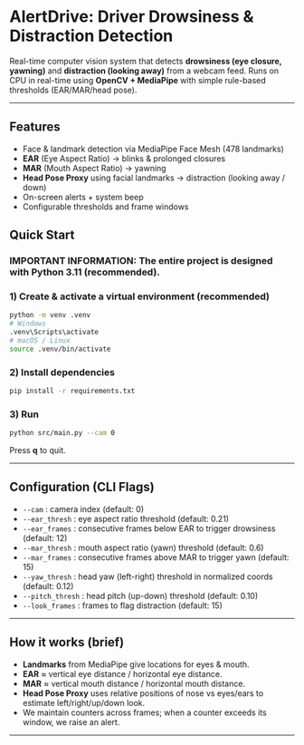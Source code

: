 # AlertDrive: Driver Drowsiness & Distraction Detection

Real-time computer vision system that detects **drowsiness (eye closure, yawning)** and **distraction (looking away)** from a webcam feed. 
Runs on CPU in real-time using **OpenCV + MediaPipe** with simple rule-based thresholds (EAR/MAR/head pose). 


---

## Features
- Face & landmark detection via MediaPipe Face Mesh (478 landmarks)
- **EAR** (Eye Aspect Ratio) → blinks & prolonged closures
- **MAR** (Mouth Aspect Ratio) → yawning
- **Head Pose Proxy** using facial landmarks → distraction (looking away / down)
- On-screen alerts + system beep
- Configurable thresholds and frame windows

## Quick Start
### IMPORTANT INFORMATION: The entire project is designed with Python 3.11 (recommended).



### 1) Create & activate a virtual environment (recommended)
```bash
python -m venv .venv
# Windows
.venv\Scripts\activate
# macOS / Linux
source .venv/bin/activate
```

### 2) Install dependencies
```bash
pip install -r requirements.txt
```

### 3) Run
```bash
python src/main.py --cam 0
```

Press **q** to quit.

---

## Configuration (CLI Flags)
- `--cam` : camera index (default: 0)
- `--ear_thresh` : eye aspect ratio threshold (default: 0.21)
- `--ear_frames` : consecutive frames below EAR to trigger drowsiness (default: 12)
- `--mar_thresh` : mouth aspect ratio (yawn) threshold (default: 0.6)
- `--mar_frames` : consecutive frames above MAR to trigger yawn (default: 15)
- `--yaw_thresh` : head yaw (left-right) threshold in normalized coords (default: 0.12)
- `--pitch_thresh` : head pitch (up-down) threshold (default: 0.10)
- `--look_frames` : frames to flag distraction (default: 15)

---

## How it works (brief)
- **Landmarks** from MediaPipe give locations for eyes & mouth.
- **EAR** ≈ vertical eye distance / horizontal eye distance.
- **MAR** ≈ vertical mouth distance / horizontal mouth distance.
- **Head Pose Proxy** uses relative positions of nose vs eyes/ears to estimate left/right/up/down look.
- We maintain counters across frames; when a counter exceeds its window, we raise an alert.

---


